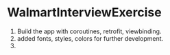 # WalmartInterviewExercise
 1. Build the app with coroutines, retrofit, viewbinding.
 2. added fonts, styles, colors for further development.
 3. 
